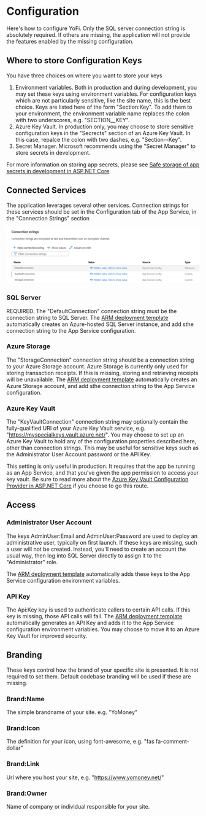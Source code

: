 # Configuration

Here's how to configure YoFi. Only the SQL server connection string is absolutely required. If others are missing, the application will
not provide the features enabled by the missing configuration.

## Where to store Configuration Keys

You have three choices on where you want to store your keys

1. Environment variables. Both in production and during development, you may set these keys using environment variables. For configuration
keys which are not particularly sensitive, like the site name, this is the best choice. Keys are listed here of the form "Section:Key". To
add them to your environment, the environment variable name replaces the colon with two underscores, e.g. "SECTION__KEY".
2. Azure Key Vault. In production only, you may choose to store sensitive configuration keys in the "Secrects" section of an Azure Key Vault. In this case,
repalce the colon with two dashes, e.g. "Section--Key".
3. Secret Manager. Microsoft recommends using the "Secret Manager" to store secrets in development. 

For more information on storing app secrets, please 
see [Safe storage of app secrets in development in ASP.NET Core](https://docs.microsoft.com/en-us/aspnet/core/security/app-secrets).

## Connected Services

The application leverages several other services. Connection strings for these services should be set in the Configuration tab of the App Service, in the "Connection Strings" section

![Connection Strings Configuration](/docs/images/connection-strings.png)

### SQL Server

REQUIRED. The "DefaultConnection" connection string must be the connection string to SQL Server. The [ARM deployment template](/deploy/ARM-Template.md) automatically creates an Azure-hosted SQL Server instance, and add sthe connection string to the App Service configuration. 

### Azure Storage

The "StorageConnection" connection string should be a connection string to your Azure Storage account. Azure Storage is currently only used for storing transaction receipts. If this is missing, storing and retrieving receipts will be unavailable. The [ARM deployment template](/deploy/ARM-Template.md) automatically creates an Azure Storage account, and add sthe connection string to the App Service configuration. 

### Azure Key Vault

The "KeyVaultConnection" connection string may optionally contain the fully-qualified URI of your Azure Key Vault service, e.g. "https://myspecialkeys.vault.azure.net/". You may choose to set up an Azure Key Vault to hold any of the configuration properties described here, other than connection strings. 
This may be useful for sensitive keys such as the Administrator User Account password or the API Key.

This setting is only useful in production. It requires that the app be running as an App Service, and that you've given the app permission
to access your key vault. Be sure to read more about the [Azure Key Vault Configuration Provider in ASP.NET Core](https://docs.microsoft.com/en-us/aspnet/core/security/key-vault-configuration) if you choose to go this route.

## Access

### Administrator User Account

The keys AdminUser:Email and AdminUser:Password are used to deploy an administrative user, typically on first launch. If these keys are missing, such a user will not be created. Instead, you'll need to create an account the usual way, then log into SQL Server directly to assign it to the "Administrator" role.

The [ARM deployment template](/deploy/ARM-Template.md) automatically adds these keys to the App Service configuration environment variables.

### API Key

The Api:Key key  is used to authenticate callers to certain API calls. If this key is missing, those API calls will fail. The [ARM deployment template](/deploy/ARM-Template.md) automatically generates an API Key and adds it to the App Service configuration environment variables. You may choose to move it to
an Azure Key Vault for improved security.

## Branding

These keys control how the brand of your specific site is presented. It is not required to set them. Default codebase branding will be used if these are missing.

### Brand:Name

The simple brandname of your site. e.g. "YoMoney"

### Brand:Icon

The definition for your icon, using font-awesome, e.g. "fas fa-comment-dollar"

### Brand:Link

Url where you host your site, e.g. "https://www.yomoney.net/"

### Brand:Owner

Name of company or individual responsible for your site.